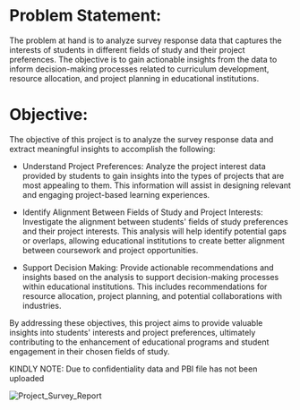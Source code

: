 
# Problem Statement:
The problem at hand is to analyze survey response data that captures the interests of students in different fields of study and their project preferences. The objective is to gain actionable insights from the data to inform decision-making processes related to curriculum development, resource allocation, and project planning in educational institutions.

# Objective:
The objective of this project is to analyze the survey response data and extract meaningful insights to accomplish the following:

* Understand Project Preferences: Analyze the project interest data provided by students to gain insights into the types of projects that are most appealing to them. This information will assist in designing relevant and engaging project-based learning experiences.

* Identify Alignment Between Fields of Study and Project Interests: Investigate the alignment between students' fields of study preferences and their project interests. This analysis will help identify potential gaps or overlaps, allowing educational institutions to create better alignment between coursework and project opportunities.

* Support Decision Making: Provide actionable recommendations and insights based on the analysis to support decision-making processes within educational institutions. This includes recommendations for resource allocation, project planning, and potential collaborations with industries.

By addressing these objectives, this project aims to provide valuable insights into students' interests and project preferences, ultimately contributing to the enhancement of educational programs and student engagement in their chosen fields of study.

KINDLY NOTE:
Due to confidentiality data and PBI file has not been uploaded

![Project_Survey_Report](https://github.com/dhrubhajong/Response-report-/assets/80103326/084f8ced-7b05-4762-9bd0-c1b168d98005)
